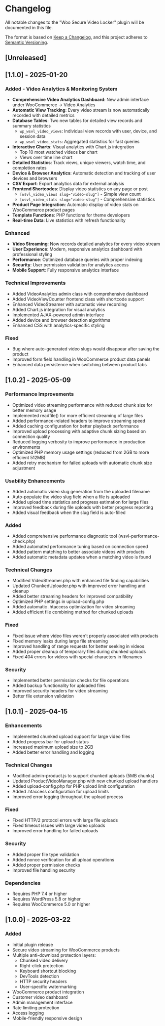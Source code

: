 # Changelog

All notable changes to the "Woo Secure Video Locker" plugin will be documented in this file.

The format is based on [Keep a Changelog](https://keepachangelog.com/en/1.0.0/),
and this project adheres to [Semantic Versioning](https://semver.org/spec/v2.0.0.html).

## [Unreleased]

## [1.1.0] - 2025-01-20

### Added - Video Analytics & Monitoring System
- **Comprehensive Video Analytics Dashboard**: New admin interface under WooCommerce → Video Analytics
- **Automatic View Tracking**: Every video stream is now automatically recorded with detailed metrics
- **Database Tables**: Two new tables for detailed view records and summary statistics
  - `wp_wsvl_video_views`: Individual view records with user, device, and session data
  - `wp_wsvl_video_stats`: Aggregated statistics for fast queries
- **Interactive Charts**: Visual analytics with Chart.js integration
  - Top 10 most watched videos bar chart
  - Views over time line chart
- **Detailed Statistics**: Track views, unique viewers, watch time, and completion rates
- **Device & Browser Analytics**: Automatic detection and tracking of user devices and browsers
- **CSV Export**: Export analytics data for external analysis
- **Frontend Shortcodes**: Display video statistics on any page or post
  - `[wsvl_video_views slug="video-slug"]` - Simple view count
  - `[wsvl_video_stats slug="video-slug"]` - Comprehensive statistics
- **Product Page Integration**: Automatic display of video stats on WooCommerce product pages
- **Template Functions**: PHP functions for theme developers
- **Real-time Data**: Live statistics with refresh functionality

### Enhanced
- **Video Streaming**: Now records detailed analytics for every video stream
- **User Experience**: Modern, responsive analytics dashboard with professional styling
- **Performance**: Optimized database queries with proper indexing
- **Security**: User permission validation for analytics access
- **Mobile Support**: Fully responsive analytics interface

### Technical Improvements
- Added VideoAnalytics admin class with comprehensive dashboard
- Added VideoViewCounter frontend class with shortcode support
- Enhanced VideoStreamer with automatic view recording
- Added Chart.js integration for visual analytics
- Implemented AJAX-powered admin interface
- Added device and browser detection algorithms
- Enhanced CSS with analytics-specific styling

### Fixed
- Bug where auto-generated video slugs would disappear after saving the product
- Improved form field handling in WooCommerce product data panels
- Enhanced data persistence when switching between product tabs

## [1.0.2] - 2025-05-09

### Performance Improvements
- Optimized video streaming performance with reduced chunk size for better memory usage
- Implemented readfile() for more efficient streaming of large files
- Added performance-related headers to improve streaming speed
- Added caching configuration for better playback performance
- Improved upload processing with adaptive chunk sizing based on connection quality
- Reduced logging verbosity to improve performance in production environments
- Optimized PHP memory usage settings (reduced from 2GB to more efficient 512MB)
- Added retry mechanism for failed uploads with automatic chunk size adjustment

### Usability Enhancements
- Added automatic video slug generation from the uploaded filename
- Auto-populate the video slug field when a file is uploaded
- Added upload time statistics and progress estimation for large files
- Improved feedback during file uploads with better progress reporting
- Added visual feedback when the slug field is auto-filled

### Added
- Added comprehensive performance diagnostic tool (wsvl-performance-check.php)
- Added automated performance tuning based on connection speed
- Added pattern matching to better associate videos with products
- Added automatic metadata updates when a matching video is found

### Technical Changes
- Modified VideoStreamer.php with enhanced file finding capabilities
- Updated ChunkedUploader.php with improved error handling and cleanup
- Added better streaming headers for improved compatibility
- Optimized PHP settings in upload-config.php
- Added automatic .htaccess optimization for video streaming
- Added efficient file combining method for chunked uploads

### Fixed
- Fixed issue where video files weren't properly associated with products
- Fixed memory leaks during large file streaming
- Improved handling of range requests for better seeking in videos
- Added proper cleanup of temporary files during chunked uploads
- Fixed 404 errors for videos with special characters in filenames

### Security
- Implemented better permission checks for file operations
- Added backup functionality for uploaded files
- Improved security headers for video streaming
- Better file extension validation

## [1.0.1] - 2025-04-15

### Enhancements
- Implemented chunked upload support for large video files
- Added progress bar for upload status
- Increased maximum upload size to 2GB
- Added better error handling and logging

### Technical Changes
- Modified admin-product.js to support chunked uploads (5MB chunks)
- Updated ProductVideoManager.php with new chunked upload handlers
- Added upload-config.php for PHP upload limit configuration
- Added .htaccess configuration for upload limits
- Improved error logging throughout the upload process

### Fixed
- Fixed HTTP/2 protocol errors with large file uploads
- Fixed timeout issues with large video uploads
- Improved error handling for failed uploads

### Security
- Added proper file type validation
- Added nonce verification for all upload operations
- Added proper permission checks
- Improved file handling security

### Dependencies
- Requires PHP 7.4 or higher
- Requires WordPress 5.8 or higher
- Requires WooCommerce 5.0 or higher

## [1.0.0] - 2025-03-22

### Added
- Initial plugin release
- Secure video streaming for WooCommerce products
- Multiple anti-download protection layers:
  - Chunked video delivery
  - Right-click protection
  - Keyboard shortcut blocking
  - DevTools detection
  - HTTP security headers
  - User-specific watermarking
- WooCommerce product integration
- Customer video dashboard
- Admin management interface
- Rate limiting protection
- Access logging
- Mobile-friendly responsive design 